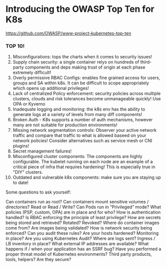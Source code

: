 # Introducing the OWASP Top Ten for K8s

https://github.com/OWASP/www-project-kubernetes-top-ten

### TOP 10!

1. Misconfigurations: tops the charts when it comes to security issues!
2. Supply chain security: a single container relys on hundreds of third-party components and deps making trust of origin at each phase extremely difficult!
3. Overly permissive RBAC Configs: enables fine grained access for users, groups and SA within k8s. It can be difficult to scope appropriately which opens up additional privileges! 
4. Lack of centralized Policy enforcement: security policies across multiple clusters, clouds and risk tolerances become unmanageable quickly! Use OPA or Kyverno 
5. Inadequate logging and monitoring: the k8s env has the ability to generate logs at a variety of levels from many diff components!
6. Broken Auth - K8s supports a number of auth mechanisms, however many are not suitable for production environments!
7. Missing network segmentation controls: Observer your active network traffic and compare that traffic to what is allowed baseed on your network policies! Consider alternatives such as service mesh or CNI plugins!
8. Secret management failures!
9. Misconfigured cluster components: The components are highly configurable. The kubelet running on each node are an example of a critical piece of infra that requires hardening! This is especially true in "DIY" clusters.
10. Outdated and vulnerable k8s components: make sure you are staying up to date!

Some questions to ask yourself:

Can containers run as root?
Can containers mount sensitive volumes / directories? Read or Read / Write?
Can Pods run in “Privileged” mode?
What policies (PSP, custom, OPA) are in place and for who?
How is authentication handled?
Is RBAC enforcing the principle of least privilege?
How are secrets being stored and retrieved? Rotated? Revoked?
Where do container images come from? Are images being validated?
How is network security being enforced? Can you audit these rules?
Are your hosts hardened? Monitoring in place?
Are you using Kubernetes Audit? Where are logs sent?
Ingress / LB inventory in place? What external IP addresses are available?
What happens if / when your application has an SSRF bug?
Have you performed a proper threat model of Kubernetes environments?
Third party products, tools, helpers? Are they secure?
